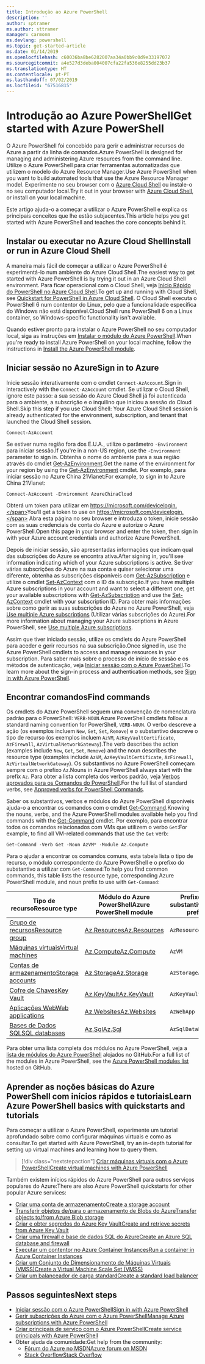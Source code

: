 ```yaml
---
title: Introdução ao Azure PowerShell
description: ''
author: sptramer
ms.author: sttramer
manager: carmonm
ms.devlang: powershell
ms.topic: get-started-article
ms.date: 01/14/2019
ms.openlocfilehash: c60036ba8be6282007aa34a0bb9c0d9e33197072
ms.sourcegitcommit: a4e527d3deba004007cfa22fa536e8255dd23b37
ms.translationtype: HT
ms.contentlocale: pt-PT
ms.lasthandoff: 07/02/2019
ms.locfileid: "67516815"
---
```

# <a name="get-started-with-azure-powershell"></a><span data-ttu-id="4d1b7-102">Introdução ao Azure PowerShell</span><span class="sxs-lookup"><span data-stu-id="4d1b7-102">Get started with Azure PowerShell</span></span>

<span data-ttu-id="4d1b7-103">O Azure PowerShell foi concebido para gerir e administrar recursos do Azure a partir da linha de comandos.</span><span class="sxs-lookup"><span data-stu-id="4d1b7-103">Azure PowerShell is designed for managing and administering Azure resources from the command line.</span></span> <span data-ttu-id="4d1b7-104">Utilize o Azure PowerShell para criar ferramentas automatizadas que utilizem o modelo do Azure Resource Manager.</span><span class="sxs-lookup"><span data-stu-id="4d1b7-104">Use Azure PowerShell when you want to build automated tools that use the Azure Resource Manager model.</span></span>
<span data-ttu-id="4d1b7-105">Experimente no seu browser com o [Azure Cloud Shell](/azure/cloud-shell/overview) ou instale-o no seu computador local.</span><span class="sxs-lookup"><span data-stu-id="4d1b7-105">Try it out in your browser with [Azure Cloud Shell](/azure/cloud-shell/overview), or install on your local machine.</span></span>

<span data-ttu-id="4d1b7-106">Este artigo ajuda-o a começar a utilizar o Azure PowerShell e explica os principais conceitos que lhe estão subjacentes.</span><span class="sxs-lookup"><span data-stu-id="4d1b7-106">This article helps you get started with Azure PowerShell and teaches the core concepts behind it.</span></span>

## <a name="install-or-run-in-azure-cloud-shell"></a><span data-ttu-id="4d1b7-107">Instalar ou executar no Azure Cloud Shell</span><span class="sxs-lookup"><span data-stu-id="4d1b7-107">Install or run in Azure Cloud Shell</span></span>

<span data-ttu-id="4d1b7-108">A maneira mais fácil de começar a utilizar o Azure PowerShell é experimentá-lo num ambiente do Azure Cloud Shell.</span><span class="sxs-lookup"><span data-stu-id="4d1b7-108">The easiest way to get started with Azure PowerShell is by trying it out in an Azure Cloud Shell environment.</span></span>
<span data-ttu-id="4d1b7-109">Para ficar operacional com o Cloud Shell, veja [Início Rápido do PowerShell no Azure Cloud Shell](/azure/cloud-shell/quickstart-powershell).</span><span class="sxs-lookup"><span data-stu-id="4d1b7-109">To get up and running with Cloud Shell, see [Quickstart for PowerShell in Azure Cloud Shell](/azure/cloud-shell/quickstart-powershell).</span></span>
<span data-ttu-id="4d1b7-110">O Cloud Shell executa o PowerShell 6 num contentor do Linux, pelo que a funcionalidade específica do Windows não está disponível.</span><span class="sxs-lookup"><span data-stu-id="4d1b7-110">Cloud Shell runs PowerShell 6 on a Linux container, so Windows-specific functionality isn't available.</span></span>

<span data-ttu-id="4d1b7-111">Quando estiver pronto para instalar o Azure PowerShell no seu computador local, siga as instruções em [Instalar o módulo do Azure PowerShell](install-az-ps.md).</span><span class="sxs-lookup"><span data-stu-id="4d1b7-111">When you're ready to install Azure PowerShell on your local machine, follow the instructions in [Install the Azure PowerShell module](install-az-ps.md).</span></span>

## <a name="sign-in-to-azure"></a><span data-ttu-id="4d1b7-112">Iniciar sessão no Azure</span><span class="sxs-lookup"><span data-stu-id="4d1b7-112">Sign in to Azure</span></span>

<span data-ttu-id="4d1b7-113">Inicie sessão interativamente com o cmdlet `Connect-AzAccount`.</span><span class="sxs-lookup"><span data-stu-id="4d1b7-113">Sign in interactively with the `Connect-AzAccount` cmdlet.</span></span> <span data-ttu-id="4d1b7-114">Se utilizar o Cloud Shell, ignore este passo: a sua sessão do Azure Cloud Shell já foi autenticada para o ambiente, a subscrição e o inquilino que iniciou a sessão do Cloud Shell.</span><span class="sxs-lookup"><span data-stu-id="4d1b7-114">Skip this step if you use Cloud Shell: Your Azure Cloud Shell session is already authenticated for the environment, subscription, and tenant that launched the Cloud Shell session.</span></span>

```azurepowershell-interactive
Connect-AzAccount
```

<span data-ttu-id="4d1b7-115">Se estiver numa região fora dos E.U.A., utilize o parâmetro `-Environment` para iniciar sessão.</span><span class="sxs-lookup"><span data-stu-id="4d1b7-115">If you're in a non-US region, use the `-Environment` parameter to sign in.</span></span> <span data-ttu-id="4d1b7-116">Obtenha o nome do ambiente para a sua região através do cmdlet [Get-AzEnvironment](/powershell/module/Az.Accounts/Get-AzEnvironment).</span><span class="sxs-lookup"><span data-stu-id="4d1b7-116">Get the name of the environment for your region by using the [Get-AzEnvironment](/powershell/module/Az.Accounts/Get-AzEnvironment) cmdlet.</span></span> <span data-ttu-id="4d1b7-117">Por exemplo, para iniciar sessão no Azure China 21Vianet:</span><span class="sxs-lookup"><span data-stu-id="4d1b7-117">For example, to sign in to Azure China 21Vianet:</span></span>

```azurepowershell-interactive
Connect-AzAccount -Environment AzureChinaCloud
```

<span data-ttu-id="4d1b7-118">Obterá um token para utilizar em https://microsoft.com/devicelogin.</span><span class="sxs-lookup"><span data-stu-id="4d1b7-118">You'll get a token to use on https://microsoft.com/devicelogin.</span></span> <span data-ttu-id="4d1b7-119">Abra esta página no seu browser e introduza o token, inicie sessão com as suas credenciais de conta do Azure e autorize o Azure PowerShell.</span><span class="sxs-lookup"><span data-stu-id="4d1b7-119">Open this page in your browser and enter the token, then sign in with your Azure account credentials and authorize Azure PowerShell.</span></span> 

<span data-ttu-id="4d1b7-120">Depois de iniciar sessão, são apresentadas informações que indicam qual das subscrições do Azure se encontra ativa.</span><span class="sxs-lookup"><span data-stu-id="4d1b7-120">After signing in, you'll see information indicating which of your Azure subscriptions is active.</span></span> <span data-ttu-id="4d1b7-121">Se tiver várias subscrições do Azure na sua conta e quiser selecionar uma diferente, obtenha as subscrições disponíveis com [Get-AzSubscription](/powershell/module/az.accounts/get-azsubscription) e utilize o cmdlet [Set-AzContext](/powershell/module/az.accounts/set-azcontext) com o ID da subscrição.</span><span class="sxs-lookup"><span data-stu-id="4d1b7-121">If you have multiple Azure subscriptions in your account and want to select a different one, get your available subscriptions with [Get-AzSubscription](/powershell/module/az.accounts/get-azsubscription) and use the [Set-AzContext](/powershell/module/az.accounts/set-azcontext) cmdlet with your subscription ID.</span></span>
<span data-ttu-id="4d1b7-122">Para obter mais informações sobre como gerir as suas subscrições do Azure no Azure PowerShell, veja [Use multiple Azure subscriptions](manage-subscriptions-azureps.md) (Utilizar várias subscrições do Azure).</span><span class="sxs-lookup"><span data-stu-id="4d1b7-122">For more information about managing your Azure subscriptions in Azure PowerShell, see [Use multiple Azure subscriptions](manage-subscriptions-azureps.md).</span></span>

<span data-ttu-id="4d1b7-123">Assim que tiver iniciado sessão, utilize os cmdlets do Azure PowerShell para aceder e gerir recursos na sua subscrição.</span><span class="sxs-lookup"><span data-stu-id="4d1b7-123">Once signed in, use the Azure PowerShell cmdlets to access and manage resources in your subscription.</span></span> <span data-ttu-id="4d1b7-124">Para saber mais sobre o processo de início de sessão e os métodos de autenticação, veja [Iniciar sessão com o Azure PowerShell](authenticate-azureps.md).</span><span class="sxs-lookup"><span data-stu-id="4d1b7-124">To learn more about the sign-in process and authentication methods, see [Sign in with Azure PowerShell](authenticate-azureps.md).</span></span>

## <a name="find-commands"></a><span data-ttu-id="4d1b7-125">Encontrar comandos</span><span class="sxs-lookup"><span data-stu-id="4d1b7-125">Find commands</span></span>

<span data-ttu-id="4d1b7-126">Os cmdlets do Azure PowerShell seguem uma convenção de nomenclatura padrão para o PowerShell: `VERB-NOUN`.</span><span class="sxs-lookup"><span data-stu-id="4d1b7-126">Azure PowerShell cmdlets follow a standard naming convention for PowerShell, `VERB-NOUN`.</span></span> <span data-ttu-id="4d1b7-127">O verbo descreve a ação (os exemplos incluem `New`, `Get`, `Set`, `Remove`) e o substantivo descreve o tipo de recurso (os exemplos incluem `AzVM`, `AzKeyVaultCertificate`, `AzFirewall`, `AzVirtualNetworkGateway`).</span><span class="sxs-lookup"><span data-stu-id="4d1b7-127">The verb describes the action (examples include `New`, `Get`, `Set`, `Remove`) and the noun describes the resource type (examples include `AzVM`, `AzKeyVaultCertificate`, `AzFirewall`, `AzVirtualNetworkGateway`).</span></span> <span data-ttu-id="4d1b7-128">Os substantivos no Azure PowerShell começam sempre com o prefixo `Az`.</span><span class="sxs-lookup"><span data-stu-id="4d1b7-128">Nouns in Azure PowerShell always start with the prefix `Az`.</span></span> <span data-ttu-id="4d1b7-129">Para obter a lista completa dos verbos padrão, veja [Verbos aprovados para os Comandos do PowerShell](/powershell/developer/cmdlet/approved-verbs-for-windows-powershell-commands).</span><span class="sxs-lookup"><span data-stu-id="4d1b7-129">For the full list of standard verbs, see [Approved verbs for PowerShell Commands](/powershell/developer/cmdlet/approved-verbs-for-windows-powershell-commands).</span></span>

<span data-ttu-id="4d1b7-130">Saber os substantivos, verbos e módulos do Azure PowerShell disponíveis ajuda-o a encontrar os comandos com o cmdlet [Get-Command](/powershell/module/microsoft.powershell.core/get-command).</span><span class="sxs-lookup"><span data-stu-id="4d1b7-130">Knowing the nouns, verbs, and the Azure PowerShell modules available help you find commands with the [Get-Command](/powershell/module/microsoft.powershell.core/get-command) cmdlet.</span></span> <span data-ttu-id="4d1b7-131">Por exemplo, para encontrar todos os comandos relacionados com VMs que utilizem o verbo `Get`:</span><span class="sxs-lookup"><span data-stu-id="4d1b7-131">For example, to find all VM-related commands that use the `Get` verb:</span></span>

```powershell-interactive
Get-Command -Verb Get -Noun AzVM* -Module Az.Compute
```

<span data-ttu-id="4d1b7-132">Para o ajudar a encontrar os comandos comuns, esta tabela lista o tipo de recurso, o módulo correspondente do Azure PowerShell e o prefixo do substantivo a utilizar com `Get-Command`:</span><span class="sxs-lookup"><span data-stu-id="4d1b7-132">To help you find common commands, this table lists the resource type, corresponding Azure PowerShell module, and noun prefix to use with `Get-Command`:</span></span>

| <span data-ttu-id="4d1b7-133">Tipo de recurso</span><span class="sxs-lookup"><span data-stu-id="4d1b7-133">Resource type</span></span> | <span data-ttu-id="4d1b7-134">Módulo do Azure PowerShell</span><span class="sxs-lookup"><span data-stu-id="4d1b7-134">Azure PowerShell module</span></span> | <span data-ttu-id="4d1b7-135">Prefixo do substantivo</span><span class="sxs-lookup"><span data-stu-id="4d1b7-135">Noun prefix</span></span> |
|---------------|-------------------------|----------------|
| [<span data-ttu-id="4d1b7-136">Grupo de recursos</span><span class="sxs-lookup"><span data-stu-id="4d1b7-136">Resource group</span></span>](/azure/azure-resource-manager/resource-group-overview) | [<span data-ttu-id="4d1b7-137">Az.Resources</span><span class="sxs-lookup"><span data-stu-id="4d1b7-137">Az.Resources</span></span>](/powershell/module/az.resources#resources) | `AzResourceGroup` |
| [<span data-ttu-id="4d1b7-138">Máquinas virtuais</span><span class="sxs-lookup"><span data-stu-id="4d1b7-138">Virtual machines</span></span>](/azure/virtual-machines) | [<span data-ttu-id="4d1b7-139">Az.Compute</span><span class="sxs-lookup"><span data-stu-id="4d1b7-139">Az.Compute</span></span>](/powershell/module/az.compute#virtual_machines) | `AzVM` |
| [<span data-ttu-id="4d1b7-140">Contas de armazenamento</span><span class="sxs-lookup"><span data-stu-id="4d1b7-140">Storage accounts</span></span>](/azure/storage/common/storage-introduction) | [<span data-ttu-id="4d1b7-141">Az.Storage</span><span class="sxs-lookup"><span data-stu-id="4d1b7-141">Az.Storage</span></span>](/powershell/module/az.storage/) | `AzStorageAccount` |
| [<span data-ttu-id="4d1b7-142">Cofre de Chaves</span><span class="sxs-lookup"><span data-stu-id="4d1b7-142">Key Vault</span></span>](/azure/key-vault/key-vault-whatis) | [<span data-ttu-id="4d1b7-143">Az.KeyVault</span><span class="sxs-lookup"><span data-stu-id="4d1b7-143">Az.KeyVault</span></span>](/powershell/module/az.keyvault) | `AzKeyVault` |
| [<span data-ttu-id="4d1b7-144">Aplicações Web</span><span class="sxs-lookup"><span data-stu-id="4d1b7-144">Web applications</span></span>](/azure/app-service) | [<span data-ttu-id="4d1b7-145">Az.Websites</span><span class="sxs-lookup"><span data-stu-id="4d1b7-145">Az.Websites</span></span>](/powershell/module/az.websites) | `AzWebApp` |
| [<span data-ttu-id="4d1b7-146">Bases de Dados SQL</span><span class="sxs-lookup"><span data-stu-id="4d1b7-146">SQL databases</span></span>](/azure/sql-database) | [<span data-ttu-id="4d1b7-147">Az.Sql</span><span class="sxs-lookup"><span data-stu-id="4d1b7-147">Az.Sql</span></span>](/powershell/module/az.sql) | `AzSqlDatabase` |

<span data-ttu-id="4d1b7-148">Para obter uma lista completa dos módulos no Azure PowerShell, veja a [lista de módulos do Azure PowerShell](https://github.com/Azure/azure-powershell/blob/master/documentation/azure-powershell-modules.md) alojados no GitHub.</span><span class="sxs-lookup"><span data-stu-id="4d1b7-148">For a full list of the modules in Azure PowerShell, see the [Azure PowerShell modules list](https://github.com/Azure/azure-powershell/blob/master/documentation/azure-powershell-modules.md) hosted on GitHub.</span></span>

## <a name="learn-azure-powershell-basics-with-quickstarts-and-tutorials"></a><span data-ttu-id="4d1b7-149">Aprender as noções básicas do Azure PowerShell com inícios rápidos e tutoriais</span><span class="sxs-lookup"><span data-stu-id="4d1b7-149">Learn Azure PowerShell basics with quickstarts and tutorials</span></span>

<span data-ttu-id="4d1b7-150">Para começar a utilizar o Azure PowerShell, experimente um tutorial aprofundado sobre como configurar máquinas virtuais e como as consultar.</span><span class="sxs-lookup"><span data-stu-id="4d1b7-150">To get started with Azure PowerShell, try an in-depth tutorial for setting up virtual machines and learning how to query them.</span></span>

> [!div class="nextstepaction"]
> [<span data-ttu-id="4d1b7-151">Criar máquinas virtuais com o Azure PowerShell</span><span class="sxs-lookup"><span data-stu-id="4d1b7-151">Create virtual machines with Azure PowerShell</span></span>](azureps-vm-tutorial.yml)

<span data-ttu-id="4d1b7-152">Também existem inícios rápidos do Azure PowerShell para outros serviços populares do Azure:</span><span class="sxs-lookup"><span data-stu-id="4d1b7-152">There are also Azure PowerShell quickstarts for other popular Azure services:</span></span>

* [<span data-ttu-id="4d1b7-153">Criar uma conta de armazenamento</span><span class="sxs-lookup"><span data-stu-id="4d1b7-153">Create a storage account</span></span>](/azure/storage/common/storage-quickstart-create-account?tabs=azure-powershell)
* [<span data-ttu-id="4d1b7-154">Transferir objetos de/para o armazenamento de Blobs do Azure</span><span class="sxs-lookup"><span data-stu-id="4d1b7-154">Transfer objects to/from Azure Blob storage</span></span>](/azure/storage/blobs/storage-quickstart-blobs-powershell)
* [<span data-ttu-id="4d1b7-155">Criar e obter segredos do Azure Key Vault</span><span class="sxs-lookup"><span data-stu-id="4d1b7-155">Create and retrieve secrets from Azure Key Vault</span></span>](/azure/key-vault/quick-create-powershell)
* [<span data-ttu-id="4d1b7-156">Criar uma firewall e base de dados SQL do Azure</span><span class="sxs-lookup"><span data-stu-id="4d1b7-156">Create an Azure SQL database and firewall</span></span>](/azure/sql-database/scripts/sql-database-create-and-configure-database-powershell)
* [<span data-ttu-id="4d1b7-157">Executar um contentor no Azure Container Instances</span><span class="sxs-lookup"><span data-stu-id="4d1b7-157">Run a container in Azure Container Instances</span></span>](/azure/container-instances/container-instances-quickstart-powershell)
* [<span data-ttu-id="4d1b7-158">Criar um Conjunto de Dimensionamento de Máquinas Virtuais (VMSS)</span><span class="sxs-lookup"><span data-stu-id="4d1b7-158">Create a Virtual Machine Scale Set (VMSS)</span></span>](/azure/virtual-machine-scale-sets/quick-create-powershell)
* [<span data-ttu-id="4d1b7-159">Criar um balanceador de carga standard</span><span class="sxs-lookup"><span data-stu-id="4d1b7-159">Create a standard load balancer</span></span>](/azure/load-balancer/quickstart-create-standard-load-balancer-powershell)

## <a name="next-steps"></a><span data-ttu-id="4d1b7-160">Passos seguintes</span><span class="sxs-lookup"><span data-stu-id="4d1b7-160">Next steps</span></span>

* [<span data-ttu-id="4d1b7-161">Iniciar sessão com o Azure PowerShell</span><span class="sxs-lookup"><span data-stu-id="4d1b7-161">Sign in with Azure PowerShell</span></span>](authenticate-azureps.md)
* [<span data-ttu-id="4d1b7-162">Gerir subscrições do Azure com o Azure PowerShell</span><span class="sxs-lookup"><span data-stu-id="4d1b7-162">Manage Azure subscriptions with Azure PowerShell</span></span>](manage-subscriptions-azureps.md)
* [<span data-ttu-id="4d1b7-163">Criar principais de serviço com o Azure PowerShell</span><span class="sxs-lookup"><span data-stu-id="4d1b7-163">Create service principals with Azure PowerShell</span></span>](create-azure-service-principal-azureps.md)
* <span data-ttu-id="4d1b7-164">Obter ajuda da comunidade:</span><span class="sxs-lookup"><span data-stu-id="4d1b7-164">Get help from the community:</span></span>
  * [<span data-ttu-id="4d1b7-165">Fórum do Azure no MSDN</span><span class="sxs-lookup"><span data-stu-id="4d1b7-165">Azure forum on MSDN</span></span>](http://go.microsoft.com/fwlink/p/?LinkId=320212)
  * [<span data-ttu-id="4d1b7-166">Stack Overflow</span><span class="sxs-lookup"><span data-stu-id="4d1b7-166">Stack Overflow</span></span>](http://go.microsoft.com/fwlink/?LinkId=320213)
